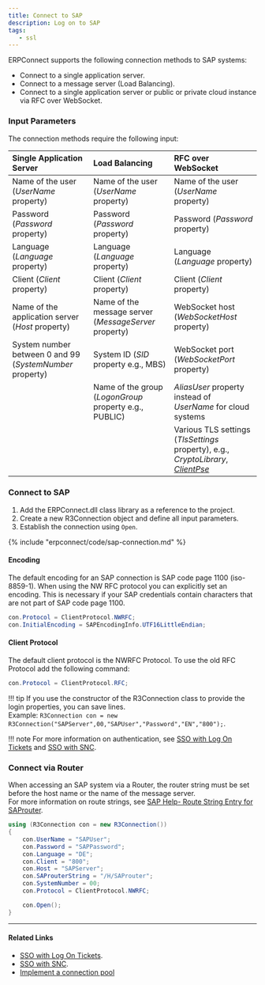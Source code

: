 ```yaml
---
title: Connect to SAP
description: Log on to SAP
tags:
   - ssl
---
```


ERPConnect supports the following connection methods to SAP systems:

- Connect to a single application server.
- Connect to a message server (Load Balancing).
- Connect to a single application server or public or private cloud instance via RFC over WebSocket.

### Input Parameters

The connection methods require the following input:

| Single Application Server | Load Balancing | RFC over WebSocket |
| :------ |:--- | :--- |
| Name of the user (*UserName* property)| Name of the user (*UserName* property)| Name of the user (*UserName* property)|
| Password (*Password* property)| Password (*Password* property)| Password (*Password* property)|
| Language (*Language* property)| Language (*Language* property)| Language (*Language* property)|
| Client (*Client* property)| Client (*Client* property)| Client (*Client* property)|
| Name of the application server (*Host* property)| Name of the message server (*MessageServer* property)| WebSocket host (*WebSocketHost* property)|
| System number between 0 and 99 (*SystemNumber* property)| System ID (*SID* property e.g., MBS)| WebSocket port (*WebSocketPort* property)|
| | Name of the group (*LogonGroup* property e.g., PUBLIC)| *AliasUser* property instead of *UserName* for cloud systems|
||| Various TLS settings (*TlsSettings* property), e.g., *CryptoLibrary*, [*ClientPse*](../../samples/create-personal-security-environment.md)|


### Connect to SAP

1. Add the ERPConnect.dll class library as a reference to the project.
2. Create a new R3Connection object and define all input parameters.
3. Establish the connection using `Open`. 

{% include "erpconnect/code/sap-connection.md" %}

#### Encoding

The default encoding for an SAP connection is SAP code page 1100 (iso-8859-1). When using the NW RFC protocol you can explicitly set an encoding.
This is necessary if your SAP credentials contain characters that are not part of SAP code page 1100.


```csharp 
con.Protocol = ClientProtocol.NWRFC; 
con.InitialEncoding = SAPEncodingInfo.UTF16LittleEndian;
```

#### Client Protocol

The default client protocol is the NWRFC Protocol. To use the old RFC Protocol add the following command:<br>
```csharp 
con.Protocol = ClientProtocol.RFC;
```

!!! tip
    If you use the constructor of the R3Connection class to provide the login properties, you can save lines.<br>
    Example: `R3Connection con = new R3Connection("SAPServer",00,"SAPUser","Password","EN","800");`.


!!! note
    For more information on authentication, see [SSO with Log On Tickets](./sso-with-log-on-tickets.md) and [SSO with SNC](./sso-with-snc.md).

### Connect via Router

When accessing an SAP system via a Router, the router string must be set before the host name or the name of the message server.<br>
For more information on route strings, see [SAP Help- Route String Entry for SAProuter](https://help.sap.com/saphelp_erp60_sp/helpdata/en/4f/992df1446d11d189700000e8322d00/frameset.htm).

```csharp linenums="1" title="Connect to SAP via Router"
using (R3Connection con = new R3Connection())
{
    con.UserName = "SAPUser";
    con.Password = "SAPPassword";
    con.Language = "DE";
    con.Client = "800";
    con.Host = "SAPServer";
    con.SAProuterString = "/H/SAProuter";
    con.SystemNumber = 00;
    con.Protocol = ClientProtocol.NWRFC;

    con.Open();
}
```


****
#### Related Links
- [SSO with Log On Tickets](./sso-with-log-on-tickets.md).
- [SSO with SNC](./sso-with-snc.md).
- [Implement a connection pool](../../samples/implement-a-connection-pool.md)

